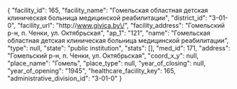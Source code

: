 {
    "facility_id": 165,
    "facility_name": "Гомельская областная детская клиническая больница медицинской реабилитации",
    "district_id": "3-01-0",
    "facility_url": "http:\/\/www.givica.by\/",
    "facility_address": "Гомельский р-н, п. Ченки, ул. Октябрьская",
    "ap_1": "121",
    "name": "Гомельская областная детская клиническая больница медицинской реабилитации",
    "type": null,
    "state": "public institution",
    "stats": [],
    "med_id": 171,
    "address": "Гомельский р-н, п. Ченки, ул. Октябрьская",
    "coord_x_y": null,
    "place_name": "Гомель",
    "place_type": null,
    "year_of_closing": null,
    "year_of_opening": "1945",
    "healthcare_facility_key": 165,
    "administrative_division_id": "3-01-0"
}